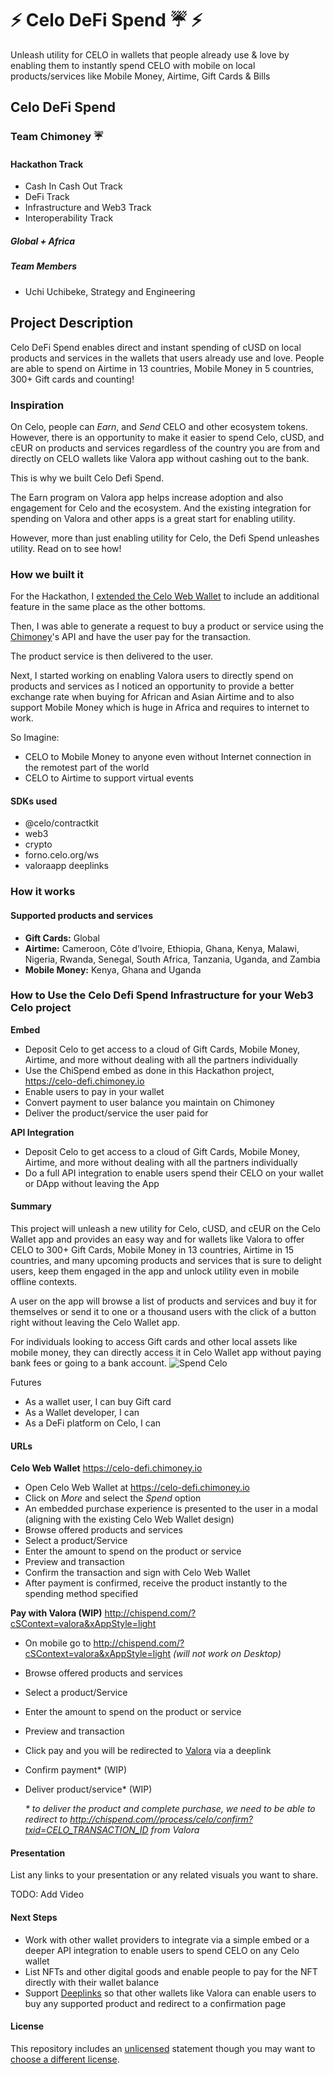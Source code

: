 # ⚡ Celo DeFi Spend ☔ ⚡

Unleash utility for CELO in wallets that people already use & love by enabling them to instantly spend CELO with mobile on local products/services like Mobile Money, Airtime, Gift Cards & Bills

## Celo DeFi Spend

### Team Chimoney ☔

#### Hackathon Track

- Cash In Cash Out Track
- DeFi Track
- Infrastructure and Web3 Track
- Interoperability Track

##### Global + Africa

##### Team Members

- Uchi Uchibeke, Strategy and Engineering

## Project Description

Celo DeFi Spend enables direct and instant spending of cUSD on local products and services in the wallets that users already use and love. People are able to spend on Airtime in 13 countries, Mobile Money in 5 countries, 300+ Gift cards and counting!

### Inspiration

On Celo, people can _Earn_, and _Send_ CELO and other ecosystem tokens. However, there is an opportunity to make it easier to spend Celo, cUSD, and cEUR on products and services regardless of the country you are from and directly on CELO wallets like Valora app without cashing out to the bank.

This is why we built Celo Defi Spend.

The Earn program on Valora app helps increase adoption and also engagement for Celo and the ecosystem. And the existing integration for spending on Valora and other apps is a great start for enabling utility.

However, more than just enabling utility for Celo, the Defi Spend unleashes utility. Read on to see how!

### How we built it

For the Hackathon, I [extended the Celo Web Wallet](https://github.com/Chimoney/celo-web-wallet) to include an additional feature in the same place as the other bottoms.

Then, I was able to generate a request to buy a product or service using the [Chimoney](https://chimoney.io/)'s API and have the user pay for the transaction.

The product service is then delivered to the user.

Next, I started working on enabling Valora users to directly spend on products and services as I noticed an opportunity to provide a better exchange rate when buying for African and Asian Airtime and to also support Mobile Money which is huge in Africa and requires to internet to work.

So Imagine:

- CELO to Mobile Money to anyone even without Internet connection in the remotest part of the world
- CELO to Airtime to support virtual events

#### SDKs used

- @celo/contractkit
- web3
- crypto
- forno.celo.org/ws
- valoraapp deeplinks

### How it works

#### Supported products and services

- **Gift Cards:** Global
- **Airtime:** Cameroon, Côte d’Ivoire, Ethiopia, Ghana, Kenya, Malawi, Nigeria, Rwanda, Senegal, South Africa, Tanzania, Uganda, and Zambia
- **Mobile Money:** Kenya, Ghana and Uganda

### How to Use the Celo Defi Spend Infrastructure for your Web3 Celo project

**Embed**

- Deposit Celo to get access to a cloud of Gift Cards, Mobile Money, Airtime, and more without dealing with all the partners individually
- Use the ChiSpend embed as done in this Hackathon project, https://celo-defi.chimoney.io
- Enable users to pay in your wallet
- Convert payment to user balance you maintain on Chimoney
- Deliver the product/service the user paid for

**API Integration**

- Deposit Celo to get access to a cloud of Gift Cards, Mobile Money, Airtime, and more without dealing with all the partners individually
- Do a full API integration to enable users spend their CELO on your wallet or DApp without leaving the App

#### Summary

This project will unleash a new utility for Celo, cUSD, and cEUR on the Celo Wallet app and provides an easy way and for wallets like Valora to offer CELO to 300+ Gift Cards, Mobile Money in 13 countries, Airtime in 15 countries, and many upcoming products and services that is sure to delight users, keep them engaged in the app and unlock utility even in mobile offline contexts.

A user on the app will browse a list of products and services and buy it for themselves or send it to one or a thousand users with the click of a button right without leaving the Celo Wallet app.

For individuals looking to access Gift cards and other local assets like mobile money, they can directly access it in Celo Wallet app without paying bank fees or going to a bank account.
![Spend Celo](https://res.cloudinary.com/africahacks/image/upload/v1638102700/chimoney/celo2_tojw9l.png)

Futures

- As a wallet user, I can buy Gift card
- As a Wallet developer, I can
- As a DeFi platform on Celo, I can

#### URLs

**Celo Web Wallet** https://celo-defi.chimoney.io

- Open Celo Web Wallet at https://celo-defi.chimoney.io
- Click on _More_ and select the _Spend_ option
- An embedded purchase experience is presented to the user in a modal (aligning with the existing Celo Web Wallet design)
- Browse offered products and services
- Select a product/Service
- Enter the amount to spend on the product or service
- Preview and transaction
- Confirm the transaction and sign with Celo Web Wallet
- After payment is confirmed, receive the product instantly to the spending method specified

**Pay with Valora (WIP)** http://chispend.com/?cSContext=valora&xAppStyle=light

- On mobile go to http://chispend.com/?cSContext=valora&xAppStyle=light _(will not work on Desktop)_
- Browse offered products and services
- Select a product/Service
- Enter the amount to spend on the product or service
- Preview and transaction
- Click pay and you will be redirected to [Valora](https://valoraapp.com/) via a deeplink
- Confirm payment\* (WIP)
- Deliver product/service\* (WIP)

  _\* to deliver the product and complete purchase, we need to be able to redirect to http://chispend.com//process/celo/confirm?txid=CELO_TRANSACTION_ID from Valora_

#### Presentation

List any links to your presentation or any related visuals you want to share.

TODO: Add Video

#### Next Steps

- Work with other wallet providers to integrate via a simple embed or a deeper API integration to enable users to spend CELO on any Celo wallet
- List NFTs and other digital goods and enable people to pay for the NFT directly with their wallet balance
- Support [Deeplinks](https://github.com/valora-inc/wallet/blob/main/packages/mobile/docs/deeplinks.md) so that other wallets like Valora can enable users to buy any supported product and redirect to a confirmation page

#### License

This repository includes an [unlicensed](http://unlicense.org/) statement though you may want to [choose a different license](https://choosealicense.com/).
